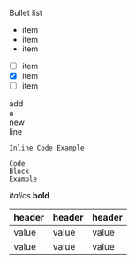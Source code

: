 Bullet list
* item
* item
* item

- [ ] item
- [X] item
- [ ] item

add\
a\
new\
line

`Inline Code Example`

```
Code
Block
Example
```

*italics*
**bold**

header | header | header
------ | ------ | -------
value  | value  | value
value  | value  | value
